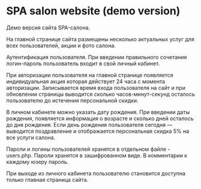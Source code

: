 # SPA salon website (demo version)

Демо версия сайта SPA-салона.

На главной странице сайта размещены несколько актуальных услуг для всех пользователей, акции и фото салона.

Аутентификация пользователя. При введении правильного сочетания логин-пароль пользователь входит в свой личный кабинет.

При авторизации пользователя на главной странице появляется индивидуальная акция которая действует 24 часа с момента авторизации.
Записывается время входа пользователя на сайт и при обновлении страницы выводится сколько часов-минут-секунд осталось пользователю до истечения персональной скидки.

В личном кабинете можно указать дату рождения. При введении даты рождения, появляется информация о возрасте и сколько дней осталось до дня рождения.
Если день рождения пользователя сегодня — выводится поздравление и отображается персональная скидка 5% на все услуги салона.

Пароли и логины пользователей хранятся в отдельном файле - users.php. Пароли хранятся в зашифрованном виде. В комментарии к каждому юзеру пароль.

При выходе из личного кабинета пользователю становится доступна только главная страница сайта.